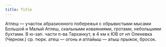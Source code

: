 ```yaml
---
title: Title
---
```


Атлеш — участок абразионного побережья с обрывистыми мысами Большой и Малый
Атлеш, скальными изваяниями, гротами, небольшими бухтами. В ю-зап. части п-ва
Тарханкут, в 4 км к ЮВ от нп Оленевка (Черном.) ср. тюрк. атеш — огонь и атлайыш
— атыш прыжок, бросок.
